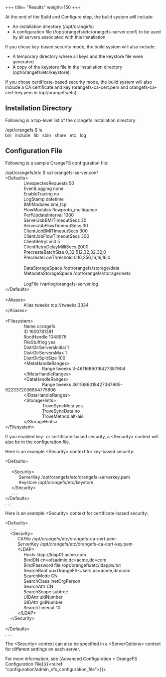 +++
title= "Results"
weight=150
+++

At the end of the Build and Configure step, the build system will
include:

-   An installation directory (/opt/orangefs)
-   A configuration file (/opt/orangefs/etc/orangefs-server.conf) to be
    used by all servers associated with this installation.

If you chose key-based security mode, the build system will also
include:

-   A temporary directory where all keys and the keystore file were
    generated.
-   A copy of the keystore file in the installation directory
    (opt/orangefs/etc/keystore).

If you chose certificate-based security mode, the build system will also
include a CA certificate and key (orangefs-ca-cert.pem and
orangefs-ca-cert-key.pem in /opt/orangefs/etc).

Installation Directory
----------------------

Following is a top-level list of the orangefs installation directory:

/opt/orangefs \$ ls\
 bin   include   lib   sbin   share   etc   log

<!-- TODO: add this page?
For file listings of all directories and subdirectories, see
[Directory/File Listing](Installed_File_Listing.htm).
-->

Configuration File
------------------

Following is a sample OrangeFS configuration file:

/opt/orangefs/etc \$ cat orangefs-server.conf\
 \<Defaults\>\
                UnexpectedRequests 50\
                EventLogging none\
                EnableTracing no\
                LogStamp datetime\
                BMIModules bmi\_tcp\
                FlowModules flowproto\_multiqueue\
                PerfUpdateInterval 1000\
                ServerJobBMITimeoutSecs 30\
                ServerJobFlowTimeoutSecs 30\
                ClientJobBMITimeoutSecs 300\
                ClientJobFlowTimeoutSecs 300\
                ClientRetryLimit 5\
                ClientRetryDelayMilliSecs 2000\
                PrecreateBatchSize 0,32,512,32,32,32,0\
                PrecreateLowThreshold 0,16,256,16,16,16,0\
 \
                DataStorageSpace /opt/orangefs/storage/data\
                MetadataStorageSpace /opt/orangefs/storage/meta\
 \
                LogFile /var/log/orangefs-server.log\
 \</Defaults\>\
 \
 \<Aliases\>\
                Alias tweeks tcp://tweeks:3334\
 \</Aliases\>\
 \
 \<Filesystem\>\
                Name orangefs\
                ID 1600781381\
                RootHandle 1048576\
                FileStuffing yes\
                DistrDirServersInitial 1\
                DistrDirServersMax 1\
                DistrDirSplitSize 100\
                \<MetaHandleRanges\>\
                               Range tweeks 3-4611686018427387904\
                \</MetaHandleRanges\>\
                \<DataHandleRanges\>\
                               Range tweeks
4611686018427387905-9223372036854775806\
                \</DataHandleRanges\>\
                \<StorageHints\>\
                               TroveSyncMeta yes\
                               TroveSyncData no\
                               TroveMethod alt-aio\
                \</StorageHints\>\
 \</Filesystem\>

If you enabled key- or certificate-based security, a \<Security\>
context will also be in the configuration file.

Here is an example \<Security\> context for key-based security:

\<Defaults\>\
      . . .\
      \<Security\>\
            ServerKey /opt/orangefs/etc/orangefs-serverkey.pem\
            Keystore /opt/orangefs/etc/keystore\
      \</Security\>\
      . . .\
 \</Defaults\>\
 . . .

Here is an example \<Security\> context for certificate-based security:

\<Defaults\>\
     . . .\
     \<Security\>\
           CAFile /opt/orangefs/etc/orangefs-ca-cert.pem\
           ServerKey /opt/orangefs/etc/orangefs-ca-cert-key.pem\
           \<LDAP\>\
                Hosts ldap://ldap01.acme.com\
                BindDN cn=ofsadmin,dc=acme,dc=com\
                BindPassword file:/opt/orangefs/etc/ldappw.txt\
                SearchRoot ou=OrangeFS-Users,dc=acme,dc=com\
                SearchMode CN\
                SearchClass inetOrgPerson\
                SearchAttr CN\
                SearchScope subtree\
                UIDAttr uidNumber\
                GIDAttr gidNumber\
                SearchTimeout 10\
           \</LDAP\>\
     \</Security\>\
     . . .\
 \</Defaults\>\
 . . .

The \<Security\> context can also be specified in a \<ServerOptions\>
context for different settings on each server.

For more information, see [Advanced Configuration > OrangeFS Configuration File]({{<relref "configuration/admin_ofs_configuration_file">}}).

 

 

 

 

 
